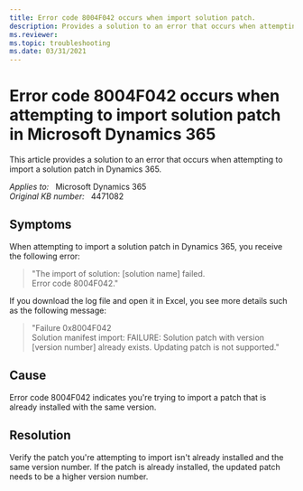```yaml
---
title: Error code 8004F042 occurs when import solution patch.
description: Provides a solution to an error that occurs when attempting to import a solution patch in Dynamics 365.
ms.reviewer: 
ms.topic: troubleshooting
ms.date: 03/31/2021
---
```

# Error code 8004F042 occurs when attempting to import solution patch in Microsoft Dynamics 365

This article provides a solution to an error that occurs when attempting to import a solution patch in Dynamics 365.

_Applies to:_ &nbsp; Microsoft Dynamics 365  
_Original KB number:_ &nbsp; 4471082

## Symptoms

When attempting to import a solution patch in Dynamics 365, you receive the following error:

> "The import of solution: [solution name] failed.  
Error code 8004F042."

If you download the log file and open it in Excel, you see more details such as the following message:

> "Failure 0x8004F042  
Solution manifest import: FAILURE: Solution patch with version [version number] already exists. Updating patch is not supported."

## Cause

Error code 8004F042 indicates you're trying to import a patch that is already installed with the same version.

## Resolution

Verify the patch you're attempting to import isn't already installed and the same version number. If the patch is already installed, the updated patch needs to be a higher version number.
